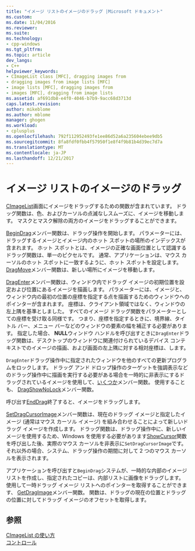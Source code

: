 ```yaml
---
title: "イメージ リストのイメージのドラッグ |Microsoft ドキュメント"
ms.custom: 
ms.date: 11/04/2016
ms.reviewer: 
ms.suite: 
ms.technology:
- cpp-windows
ms.tgt_pltfrm: 
ms.topic: article
dev_langs:
- C++
helpviewer_keywords:
- CImageList class [MFC], dragging images from
- dragging images from image lists [MFC]
- image lists [MFC], dragging images from
- images [MFC], dragging from image lists
ms.assetid: af691db8-e4f0-4046-b7b9-9acc68d3713d
caps.latest.revision: 
author: mikeblome
ms.author: mblome
manager: ghogen
ms.workload:
- cplusplus
ms.openlocfilehash: 792f112952493fe1ee86d52a6a235604ebee9db5
ms.sourcegitcommit: 8fa8fdf0fbb4f57950f1e8f4f9b81b4d39ec7d7a
ms.translationtype: MT
ms.contentlocale: ja-JP
ms.lasthandoff: 12/21/2017
---
```

# <a name="dragging-images-from-an-image-list"></a>イメージ リストのイメージのドラッグ
[CImageList](../mfc/reference/cimagelist-class.md)画面にイメージをドラッグするための関数が含まれています。 ドラッグ関数は、色、およびカーソルの点滅なしスムーズに、イメージを移動します。 マスクとマスク解除の両方のイメージをドラッグすることができます。  
  
 [BeginDrag](../mfc/reference/cimagelist-class.md#begindrag)メンバー関数は、ドラッグ操作を開始します。 パラメーターには、ドラッグするイメージとイメージ内のホット スポットの場所のインデックスが含まれます。 ホット スポットとは、イメージの正確な画面位置として認識するドラッグ関数は、単一のピクセルです。 通常、アプリケーションは、マウス カーソルのホット スポットに一致するように、ホット スポットを設定します。 [DragMove](../mfc/reference/cimagelist-class.md#dragmove)メンバー関数は、新しい場所にイメージを移動します。  
  
 [DragEnter](../mfc/reference/cimagelist-class.md#dragenter)メンバー関数は、ウィンドウ内でドラッグ イメージの初期位置を設定および位置にあるイメージを描画します。 パラメーターには、イメージと、ウィンドウ内の最初の位置の座標を指定する点を描画するためのウィンドウへのポインターが含まれます。 座標は、クライアント領域ではなく、ウィンドウの左上隅を基準としました。 すべてのイメージ ドラッグ関数をパラメーターとしての座標を受け取る同様です。 つまり、座標を指定するときに、境界線、タイトル バー、メニュー バーなどのウィンドウの要素の幅を補正する必要があります。 指定した場合、 **NULL**ウィンドウ ハンドルを呼び出すときに`DragEnter`ドラッグ関数は、デスクトップのウィンドウに関連付けられているデバイス コンテキストでのイメージの描画、および画面の左上隅に対する相対座標は、します。  
  
 `DragEnter`ドラッグ操作中に指定されたウィンドウを他のすべての更新プログラムをロックします。 ドラッグ アンド ドロップ操作のターゲットを強調表示などのドラッグ操作中に描画を実行する必要がある場合を一時的に非表示にするドラッグされているイメージを使用して、[いくつか](../mfc/reference/cimagelist-class.md#dragleave)メンバー関数。 使用することも、 [DragShowNoLock](../mfc/reference/cimagelist-class.md#dragshownolock)メンバー関数。  
  
 呼び出す[EndDrag](../mfc/reference/cimagelist-class.md#enddrag)終了すると、イメージをドラッグします。  
  
 [SetDragCursorImage](../mfc/reference/cimagelist-class.md#setdragcursorimage)メンバー関数は、現在のドラッグ イメージと指定したイメージ (通常はマウス カーソル イメージ) を組み合わせることによって新しいドラッグ イメージを作成します。 ドラッグ関数は、ドラッグ操作中に、新しいイメージを使用するため、Windows を使用する必要があります[ShowCursor](http://msdn.microsoft.com/library/windows/desktop/ms648396)関数を呼び出した後、実際のマウス カーソルを非表示に`SetDragCursorImage`です。 それ以外の場合、システム、ドラッグ操作の期間に対して 2 つのマウス カーソルを表示されます。  
  
 アプリケーションを呼び出すと`BeginDrag`システムが、一時的な内部のイメージ リストを作成し、指定されたコピーは、内部リストに画像をドラッグします。 使用して一時ドラッグ イメージ リストへのポインターを取得することができます、 [GetDragImage](../mfc/reference/cimagelist-class.md#getdragimage)メンバー関数。 関数は、ドラッグの現在の位置とドラッグの位置に対してドラッグ イメージのオフセットを取得します。  
  
## <a name="see-also"></a>参照  
 [CImageList の使い方](../mfc/using-cimagelist.md)   
 [コントロール](../mfc/controls-mfc.md)

